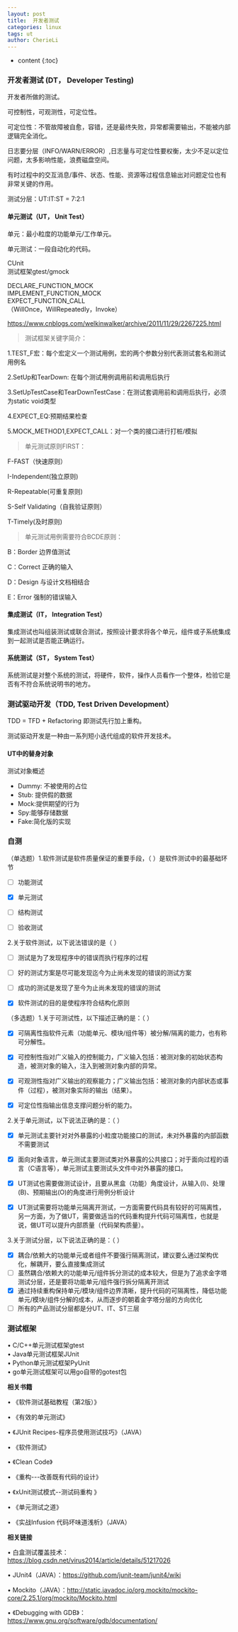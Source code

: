 ```yaml
---
layout: post
title:  开发者测试
categories: linux
tags: ut
author: CherieLi
---
```


* content
{:toc}
### 开发者测试 (DT， Developer Testing)

开发者所做的测试。

可控制性，可观测性，可定位性。

可定位性：不管故障被自愈，容错，还是最终失败，异常都需要输出，不能被内部逻辑完全消化。

日志要分层（INFO/WARN/ERROR）,日志量与可定位性要权衡，太少不足以定位问题，太多影响性能，浪费磁盘空间。

有时过程中的交互消息/事件、状态、性能、资源等过程信息输出对问题定位也有非常关键的作用。

测试分层：UT:IT:ST = 7:2:1

#### 单元测试（UT， Unit Test）

单元：最小粒度的功能单元/工作单元。

单元测试：一段自动化的代码。

CUnit  
测试框架gtest/gmock  

DECLARE_FUNCTION_MOCK  
IMPLEMENT_FUNCTION_MOCK  
EXPECT_FUNCTION_CALL  
（WillOnce，WillRepeatedly，Invoke）  

https://www.cnblogs.com/welkinwalker/archive/2011/11/29/2267225.html

> 测试框架关键字简介：

1.TEST_F宏：每个宏定义一个测试用例，宏的两个参数分别代表测试套名和测试用例名

2.SetUp和TearDown: 在每个测试用例调用前和调用后执行

3.SetUpTestCase和TearDownTestCase：在测试套调用前和调用后执行，必须为static void类型

4.EXPECT_EQ:预期结果检查

5.MOCK_METHOD1,EXPECT_CALL：对一个类的接口进行打桩/模拟



> 单元测试原则FIRST：

F-FAST（快速原则）

I-Independent(独立原则)

R-Repeatable(可重复原则)

S-Self Validating（自我验证原则）

T-Timely(及时原则)



> 单元测试用例需要符合BCDE原则：

B：Border 边界值测试

C：Correct 正确的输入

D：Design 与设计文档相结合

E：Error 强制的错误输入



#### 集成测试（IT， Integration Test）

集成测试也叫组装测试或联合测试，按照设计要求将各个单元，组件或子系统集成到一起测试是否能正确运行。

#### 系统测试（ST， System Test）

系统测试是对整个系统的测试，将硬件，软件，操作人员看作一个整体，检验它是否有不符合系统说明书的地方。

### 测试驱动开发（TDD, Test Driven Development）

TDD = TFD + Refactoring 即测试先行加上重构。

测试驱动开发是一种由一系列短小迭代组成的软件开发技术。

#### UT中的替身对象

测试对象概述

- Dummy: 不被使用的占位
- Stub: 提供假的数据
- Mock:提供期望的行为
- Spy:能够存储数据
- Fake:简化版的实现

### 自测

（单选题）1.软件测试是软件质量保证的重要手段，（ ）是软件测试中的最基础环节

- [ ] 功能测试
- [x] 单元测试 
- [ ] 结构测试
- [ ] 验收测试



2.关于软件测试，以下说法错误的是（ ）

- [ ] 测试是为了发现程序中的错误而执行程序的过程
- [ ] 好的测试方案是尽可能发现迄今为止尚未发现的错误的测试方案
- [ ] 成功的测试是发现了至今为止尚未发现的错误的测试
- [x] 软件测试的目的是使程序符合结构化原则 



（多选题）1.关于可测试性，以下描述正确的是：（ ）

- [x] 可隔离性指软件元素（功能单元、模块/组件等）被分解/隔离的能力，也有称可分解性。
- [x] 可控制性指对广义输入的控制能力，广义输入包括：被测对象的初始状态构造，被测对象的输入，注入到被测对象内部的异常。
- [x] 可观测性指对广义输出的观察能力；广义输出包括：被测对象的内部状态或事件（过程），被测对象实际的输出（结果）。
- [x] 可定位性指输出信息支撑问题分析的能力。



2.关于单元测试，以下说法正确的是：（ ）

- [x] 单元测试主要针对对外暴露的小粒度功能接口的测试，未对外暴露的内部函数不需要测试
- [x] 面向对象语言，单元测试主要测试类对外暴露的公共接口；对于面向过程的语言（C语言等），单元测试主要测试头文件中对外暴露的接口。
- [x] UT测试也需要做测试设计，且要从黑盒（功能）角度设计，从输入(I)、处理(B)、预期输出(O)的角度进行用例分析设计
- [x] UT测试需要将功能单元隔离开测试，一方面需要代码具有较好的可隔离性，另一方面，为了做UT，需要做适当的代码重构提升代码可隔离性，也就是说，做UT可以提升内部质量（代码架构质量）。



3.关于测试分层，以下说法正确的是：（ ）

- [x] 耦合/依赖大的功能单元或者组件不要强行隔离测试，建议要么通过架构优化，解耦开，要么直接集成测试
- [ ] 虽然耦合/依赖大的功能单元/组件拆分测试的成本较大，但是为了追求金字塔测试分层，还是要将功能单元/组件强行拆分隔离开测试
- [x] 通过持续重构保持单元/模块/组件边界清晰，提升代码的可隔离性，降低功能单元/模块/组件分解的成本，从而逐步的朝着金字塔分层的方向优化
- [ ] 所有的产品测试分层都是分UT、IT、ST三层

### 测试框架
•	C/C++单元测试框架gtest  
•	Java单元测试框架JUnit  
•	Python单元测试框架PyUnit  
•	go单元测试框架可以用go自带的gotest包  

**相关书籍**

•        《软件测试基础教程（第2版）》

•        《有效的单元测试》

•        《JUnit Recipes-程序员使用测试技巧》（JAVA）

•        《软件测试》

•        《Clean Code》

•        《重构---改善既有代码的设计》

•        《xUnit测试模式--测试码重构 》

•        《单元测试之道》

•        《实战Infusion 代码坏味道浅析》（JAVA）

**相关链接**

•        白盒测试覆盖技术：<https://blog.csdn.net/virus2014/article/details/51217026>

•        JUnit4（JAVA）：<https://github.com/junit-team/junit4/wiki>

•        Mockito（JAVA）：<http://static.javadoc.io/org.mockito/mockito-core/2.25.1/org/mockito/Mockito.html>

•        《Debugging with GDB》：<https://www.gnu.org/software/gdb/documentation/>
